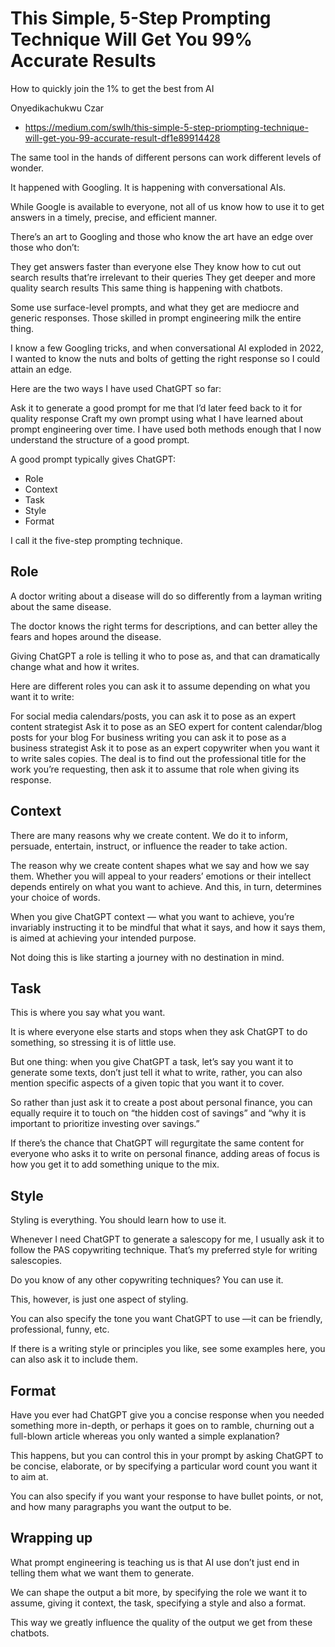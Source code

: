 # This Simple, 5-Step Prompting Technique Will Get You 99% Accurate Results

How to quickly join the 1% to get the best from AI

Onyedikachukwu Czar

* https://medium.com/swlh/this-simple-5-step-priompting-technique-will-get-you-99-accurate-result-df1e89914428

The same tool in the hands of different persons can work different levels of wonder.

It happened with Googling. It is happening with conversational AIs.

While Google is available to everyone, not all of us know how to use it to get answers in a timely, precise, and efficient manner.

There’s an art to Googling and those who know the art have an edge over those who don’t:

They get answers faster than everyone else
They know how to cut out search results that’re irrelevant to their queries
They get deeper and more quality search results
This same thing is happening with chatbots.

Some use surface-level prompts, and what they get are mediocre and generic responses. Those skilled in prompt engineering milk the entire thing.

I know a few Googling tricks, and when conversational AI exploded in 2022, I wanted to know the nuts and bolts of getting the right response so I could attain an edge.

Here are the two ways I have used ChatGPT so far:

Ask it to generate a good prompt for me that I’d later feed back to it for quality response
Craft my own prompt using what I have learned about prompt engineering over time.
I have used both methods enough that I now understand the structure of a good prompt.

A good prompt typically gives ChatGPT:

* Role
* Context
* Task
* Style
* Format

I call it the five-step prompting technique.


## Role
A doctor writing about a disease will do so differently from a layman writing about the same disease.

The doctor knows the right terms for descriptions, and can better alley the fears and hopes around the disease.

Giving ChatGPT a role is telling it who to pose as, and that can dramatically change what and how it writes.

Here are different roles you can ask it to assume depending on what you want it to write:

For social media calendars/posts, you can ask it to pose as an expert content strategist
Ask it to pose as an SEO expert for content calendar/blog posts for your blog
For business writing you can ask it to pose as a business strategist
Ask it to pose as an expert copywriter when you want it to write sales copies.
The deal is to find out the professional title for the work you’re requesting, then ask it to assume that role when giving its response.

## Context
There are many reasons why we create content. We do it to inform, persuade, entertain, instruct, or influence the reader to take action.

The reason why we create content shapes what we say and how we say them. Whether you will appeal to your readers’ emotions or their intellect depends entirely on what you want to achieve. And this, in turn, determines your choice of words.

When you give ChatGPT context — what you want to achieve, you’re invariably instructing it to be mindful that what it says, and how it says them, is aimed at achieving your intended purpose.

Not doing this is like starting a journey with no destination in mind.

## Task
This is where you say what you want.

It is where everyone else starts and stops when they ask ChatGPT to do something, so stressing it is of little use.

But one thing: when you give ChatGPT a task, let’s say you want it to generate some texts, don’t just tell it what to write, rather, you can also mention specific aspects of a given topic that you want it to cover.

So rather than just ask it to create a post about personal finance, you can equally require it to touch on “the hidden cost of savings” and “why it is important to prioritize investing over savings.”

If there’s the chance that ChatGPT will regurgitate the same content for everyone who asks it to write on personal finance, adding areas of focus is how you get it to add something unique to the mix.

## Style
Styling is everything. You should learn how to use it.

Whenever I need ChatGPT to generate a salescopy for me, I usually ask it to follow the PAS copywriting technique. That’s my preferred style for writing salescopies.

Do you know of any other copywriting techniques? You can use it.

This, however, is just one aspect of styling.

You can also specify the tone you want ChatGPT to use —it can be friendly, professional, funny, etc.

If there is a writing style or principles you like, see some examples here, you can also ask it to include them.

## Format
Have you ever had ChatGPT give you a concise response when you needed something more in-depth, or perhaps it goes on to ramble, churning out a full-blown article whereas you only wanted a simple explanation?

This happens, but you can control this in your prompt by asking ChatGPT to be concise, elaborate, or by specifying a particular word count you want it to aim at.

You can also specify if you want your response to have bullet points, or not, and how many paragraphs you want the output to be.

## Wrapping up
What prompt engineering is teaching us is that AI use don’t just end in telling them what we want them to generate.

We can shape the output a bit more, by specifying the role we want it to assume, giving it context, the task, specifying a style and also a format.

This way we greatly influence the quality of the output we get from these chatbots.

